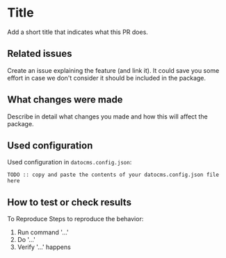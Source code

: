 # Title

Add a short title that indicates what this PR does.

<!-- e.g. Add option to gerenate migrations using .ts files -->

## Related issues

Create an issue explaining the feature (and link it).
It could save you some effort in case we don't consider it should be included in the package.

## What changes were made

Describe in detail what changes you made and how this will affect the package.

<!-- e.g. Let users pass an optional --ts flag to the underlying @datocms/cli tool -->

## Used configuration

Used configuration in `datocms.config.json`:

```json5
TODO :: copy and paste the contents of your datocms.config.json file here
```

## How to test or check results

To Reproduce Steps to reproduce the behavior:

1. Run command '...'
2. Do '...'
3. Verify '...' happens
